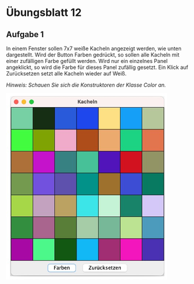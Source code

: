 # Übungsblatt 12
## Aufgabe 1
In einem Fenster sollen 7x7 weiße Kacheln angezeigt werden, wie unten dargestellt. Wird
der Button Farben gedrückt, so sollen alle Kacheln mit einer zufälligen Farbe gefüllt werden. Wird nur ein einzelnes Panel angeklickt, so wird die Farbe für dieses Panel zufällig
gesetzt. Ein Klick auf Zurücksetzen setzt alle Kacheln wieder auf Weiß.

*Hinweis: Schauen Sie sich die Konstruktoren der Klasse Color an.*

![](Uebung12-Aufgabe1.jpg)